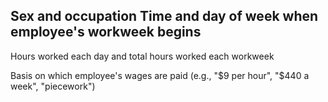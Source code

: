 ## Sex and occupation Time and day of week when employee's workweek begins

Hours worked each day and total hours worked each workweek

Basis on which employee's wages are paid (e.g., "$9 per hour", "$440 a week", "piecework")